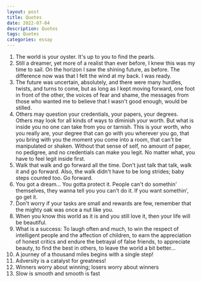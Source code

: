 ```yaml
---
layout: post
title: Quotes
date: 2022-07-04
description: Quotes
tags: Quotes
categories: essay
---
```

1. The world is your oyster. It's up to you to find the pearls.
2. Still a dreamer, yet more of a realist than ever before, I knew this
was my time to sail. On the horizon I saw the shining future, as before. The difference now was that I felt
the wind at my back. I was ready.
3. The future was uncertain, absolutely, and there were many hurdles,
twists, and turns to come, but as long as I kept moving forward, one foot in front of the other, the voices
of fear and shame, the messages from those who wanted me to believe that I wasn't good enough, would be
stilled.
4. Others may question your credentials, your papers, your degrees.
Others may look for all kinds of ways to diminish your worth. But what is inside you no one can take from
you or tarnish. This is your worth, who you really are, your degree that can go with you wherever you go,
that you bring with you the moment you come into a room, that can't be manipulated or shaken. Without that
sense of self, no amount of paper, no pedigree, and no credentials can make you legit. No matter what, you
have to feel legit inside first.
5. Walk that walk and go forward all the time. Don't just talk that
talk, walk it and go forward. Also, the walk didn't have to be long strides; baby steps counted too. Go
forward.
6. You got a dream... You gotta protect it. People can't do somethin'
themselves, they wanna tell you you can't do it. If you want somethin', go get it. 
7. Don't worry if your tasks are small and rewards are few, remember
that the mighty oak was once a nut like you. 
8. When you know this world as it is and you still love it, then your
life will be beautiful.
9. What is a success: To laugh often and much, to win the respect of
intelligent people and the affection of children, to earn the appreciation of honest critics and endure the
betrayal of false friends, to appreciate beauty, to find the best in others, to leave the world a bit
better... 
10. A journey of a thousand miles begins with a single step!
11. Adversity is a catalyst for greatness! 
12. Winners worry about winning; losers worry about winners
13. Slow is smooth and smooth is fast




